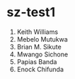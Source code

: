 # sz-test1

1. Keith Williams
2. Mebelo Mutukwa
3. Brian M. Sikute
4. Mwango Sichone
5. Papias Banda
6. Enock Chifunda

